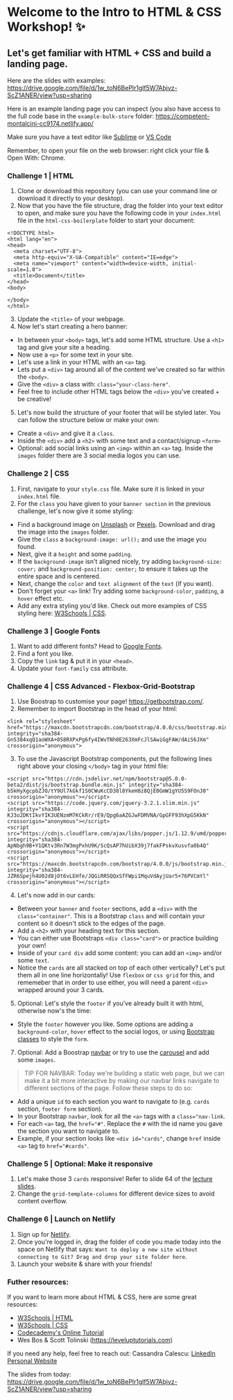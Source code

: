 # Welcome to the Intro to HTML & CSS Workshop! :sparkles:

## Let's get familiar with HTML + CSS and build a landing page.

Here are the slides with examples: https://drive.google.com/file/d/1w_toN6BePlr1glf5W7Abjvz-ScZ1ANER/view?usp=sharing

Here is an example landing page you can inspect (you also have access to the full code base in the `example-bulk-store` folder: https://competent-montalcini-cc9174.netlify.app/

Make sure you have a text editor like [Sublime](https://www.sublimetext.com/) or [VS Code](https://code.visualstudio.com/download)

Remember, to open your file on the web browser: right click your file & Open With: Chrome.

### Challenge 1 | HTML

1. Clone or download this repository (you can use your command line or download it directly to your desktop).
2. Now that you have the file structure, drag the folder into your text editor to open, and make sure you have the following code in your `index.html` file in the `html-css-boilerplate` folder to start your document:

```
<!DOCTYPE html>
<html lang="en">
<head>
  <meta charset="UTF-8">
  <meta http-equiv="X-UA-Compatible" content="IE=edge">
  <meta name="viewport" content="width=device-width, initial-scale=1.0">
  <title>Document</title>
</head>
<body>
  
</body>
</html>
```

3. Update the `<title>` of your webpage.
4. Now let's start creating a hero banner:

- In between your `<body>` tags, let's add some HTML structure. Use a `<h1>` tag and give your site a heading.
- Now use a `<p>` for some text in your site.
- Let's use a link in your HTML with an `<a>` tag.
- Lets put a `<div>` tag around all of the content we've created so far within the `<body>`.
- Give the `<div>` a class with: `class="your-class-here"`.
- Feel free to include other HTML tags below the `<div>` you've created + be creative!

5. Let's now build the structure of your footer that will be styled later. You can follow the structure below or make your own:

- Create a `<div>` and give it a `class`.
- Inside the `<div>` add a `<h2>` with some text and a contact/signup `<form>`
- Optional: add social links using an `<img>` within an `<a>` tag. Inside the `images` folder there are 3 social media logos you can use.


### Challenge 2 | CSS
1. First, navigate to your `style.css` file. Make sure it is linked in your `index.html` file.
2. For the `class` you have given to your `banner section` in the previous challenge, let's now give it some styling:

- Find a background image on [Unsplash](www.unsplash.com) or [Pexels](https://www.pexels.com/). Download and drag the image into the `images` folder.
- Give the `class` a `background-image: url();` and use the image you found. 
- Next, give it a `height` and some `padding`.
- If the `background-image` isn't aligned nicely, try adding `background-size: cover;` and `background-position: center;` to ensure it takes up the entire space and is centered.
- Next, change the `color` and `text alignment` of the `text` (if you want).
- Don't forget your `<a>` link! Try adding some `background-color`, `padding`, a `hover` effect etc.
- Add any extra styling you'd like. Check out more examples of CSS styling here: [W3Schools | CSS](https://www.w3schools.com/css/).

### Challenge 3 | Google Fonts
1. Want to add different fonts? Head to [Google Fonts](https://fonts.google.com/).
2. Find a font you like.
3. Copy the `link` tag & put it in your `<head>`.
4. Update your `font-family` css attribute.

### Challenge 4 | CSS Advanced - Flexbox-Grid-Bootstrap
1. Use Boostrap to customise your page! https://getbootstrap.com/.
2. Remember to import Bootstrap in the head of your html:

```
<link rel="stylesheet" href="https://maxcdn.bootstrapcdn.com/bootstrap/4.0.0/css/bootstrap.min.css" integrity="sha384-Gn5384xqQ1aoWXA+058RXPxPg6fy4IWvTNh0E263XmFcJlSAwiGgFAW/dAiS6JXm" crossorigin="anonymous">
```

3. To use the Javascript Bootstrap components, put the following lines right above your closing `</body>` tag in your html file:

```
<script src="https://cdn.jsdelivr.net/npm/bootstrap@5.0.0-beta2/dist/js/bootstrap.bundle.min.js" integrity="sha384-b5kHyXgcpbZJO/tY9Ul7kGkf1S0CWuKcCD38l8YkeH8z8QjE0GmW1gYU5S9FOnJ0" crossorigin="anonymous"></script>
<script src="https://code.jquery.com/jquery-3.2.1.slim.min.js" integrity="sha384-KJ3o2DKtIkvYIK3UENzmM7KCkRr/rE9/Qpg6aAZGJwFDMVNA/GpGFF93hXpG5KkN" crossorigin="anonymous"></script>
<script src="https://cdnjs.cloudflare.com/ajax/libs/popper.js/1.12.9/umd/popper.min.js" integrity="sha384-ApNbgh9B+Y1QKtv3Rn7W3mgPxhU9K/ScQsAP7hUibX39j7fakFPskvXusvfa0b4Q" crossorigin="anonymous"></script>
<script src="https://maxcdn.bootstrapcdn.com/bootstrap/4.0.0/js/bootstrap.min.js" integrity="sha384-JZR6Spejh4U02d8jOt6vLEHfe/JQGiRRSQQxSfFWpi1MquVdAyjUar5+76PVCmYl" crossorigin="anonymous"></script>
```

4. Let's now add in our cards:

- Between your `banner` and `footer` sections, add a `<div>` with the `class="container"`. This is a Bootstrap `class` and will contain your content so it doesn't stick to the edges of the page.
- Add a `<h2>` with your heading text for this section.
- You can either use Bootstraps `<div class="card">` or practice building your own! 
- Inside of your `card div` add some content: you can add an `<img>` and/or some `text`.
- Notice the `cards` are all stacked on top of each other vertically? Let's put them all in one line horizontally! Use `flexbox` or `css grid` for this, and rememeber that in order to use either, you will need a parent `<div>` wrapped around your 3 cards.

5. Optional: Let's style the `footer` if you've already built it with html, otherwise now's the time:

- Style the `footer` however you like. Some options are adding a `background-color`, `hover` effect to the social logos, or using [Bootstrap classes](https://getbootstrap.com/docs/4.0/components/forms/#form-groups) to style the `form`.

7. Optional: Add a Boostrap [navbar](https://getbootstrap.com/docs/5.0/components/navbar/) or try to use the [carousel](https://getbootstrap.com/docs/5.0/components/carousel/) and add some `images`.

> TIP FOR NAVBAR: Today we're building a static web page, but we can make it a bit more interactive by making our navbar links navigate to different sections of the page. Follow these steps to do so:

- Add a unique `id` to each section you want to navigate to (e.g. `cards` section, `footer form` section).
- In your Bootstrap `navbar`, look for all the `<a>` tags with a `class="nav-link`.
- For each `<a>` tag, the `href="#"`. Replace the `#` with the id name you gave the section you want to navigate to.
- Example, if your section looks like `<div id="cards"`, change `href` inside `<a>` tag to `href="#cards"`.
 
### Challenge 5 | Optional: Make it responsive
1. Let's make those 3 `cards` responsive! Refer to slide 64 of the [lecture slides](https://drive.google.com/file/d/1w_toN6BePlr1glf5W7Abjvz-ScZ1ANER/view?usp=sharing).
2. Change the `grid-template-columns` for different device sizes to avoid content overflow.

### Challenge 6 | Launch on Netlify
1. Sign up for [Netlify](https://www.netlify.com/).
2. Once you're logged in, drag the folder of code you made today into the space on Netlify that says: `Want to deploy a new site without connecting to Git? Drag and drop your site folder here`.
3. Launch your website & share with your friends!

### Futher resources:
If you want to learn more about HTML & CSS, here are some great resources:

- [W3Schools | HTML](https://www.w3schools.com/tags/tag_img.asp)
- [W3Schools | CSS](https://www.w3schools.com/css/)
- [Codecademy's Online Tutorial](https://www.codecademy.com/catalog/language/html-css)
- Wes Bos & Scott Tolinski (https://leveluptutorials.com)

If you need any help, feel free to reach out:
Cassandra Calescu: [LinkedIn Personal Website](https://www.linkedin.com/in/cassandra-calescu/)

The slides from today: https://drive.google.com/file/d/1w_toN6BePlr1glf5W7Abjvz-ScZ1ANER/view?usp=sharing
